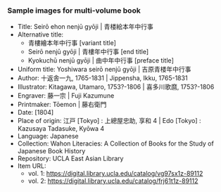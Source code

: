 ### Sample images for multi-volume book

- Title: Seirō ehon nenjū gyōji | 青楼絵本年中行事
- Alternative title:
    - 青樓繪本年中行事 [variant title]
    - Seirō nenjū gyōji | 青樓年中行事 [end title]
    - Kyokuchū nenjū gyōji | 曲中年中行事 [preface title]
- Uniform title: Yoshiwara seirō nenjū gyōji | 吉原青楼年中行事
- Author: 十返舎一九, 1765-1831 | Jippensha, Ikku, 1765-1831
- Illustrator: Kitagawa, Utamaro, 1753?-1806 | 喜多川歌麿, 1753?-1806
- Engraver: 藤一宗 | Fuji Kazumune
- Printmaker: Tōemon | 藤右衛門
- Date: [1804]
- Place of origin: 江戸 [Tokyo] : 上總屋忠助, 享和 4 | Edo [Tokyo] : Kazusaya Tadasuke, Kyōwa 4
- Language: Japanese
- Collection: Wahon Literacies: A Collection of Books for the Study of Japanese Book History
- Repository: UCLA East Asian Library
- Item URL:
    - vol. 1: https://digital.library.ucla.edu/catalog/vg97sx1z-89112
    - vol. 2: https://digital.library.ucla.edu/catalog/frj61t1z-89112
